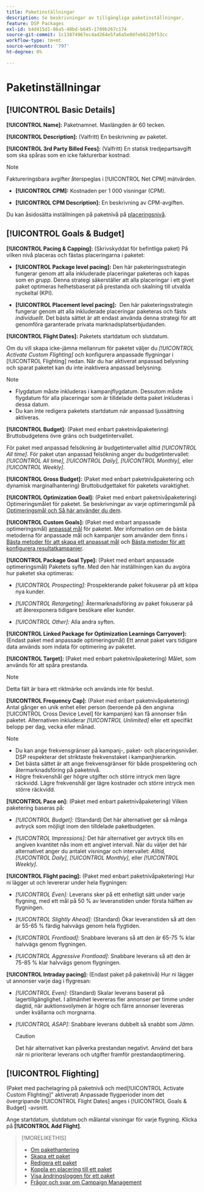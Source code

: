```yaml
---
title: Paketinställningar
description: Se beskrivningar av tillgängliga paketinställningar.
feature: DSP Packages
exl-id: b4d415d1-86a5-40bd-b645-1709b267c174
source-git-commit: 1c13874967ec4ad264e5fa6a5e0dfeb6120f53cc
workflow-type: tm+mt
source-wordcount: '797'
ht-degree: 0%

---
```


# Paketinställningar

## [!UICONTROL Basic Details]

**[!UICONTROL Name]:** Paketnamnet. Maxlängden är 60 tecken.

**[!UICONTROL Description]:** (Valfritt) En beskrivning av paketet.

**[!UICONTROL 3rd Party Billed Fees]:** (Valfritt) En statisk tredjepartsavgift som ska spåras som en icke fakturerbar kostnad:

>[!NOTE]
>
>Faktureringsbara avgifter återspeglas i [!UICONTROL Net CPM] mätvärden.
* **[!UICONTROL CPM]:** Kostnaden per 1 000 visningar (CPM).

* **[!UICONTROL CPM Description]:** En beskrivning av CPM-avgiften.

Du kan åsidosätta inställningen på paketnivå på [placeringsnivå](/help/dsp/campaign-management/placements/placement-settings.md).

## [!UICONTROL Goals & Budget]

**[!UICONTROL Pacing & Capping]:** (Skrivskyddat för befintliga paket) På vilken nivå placeras och fästas placeringarna i paketet:

* **[!UICONTROL Package level pacing]:** Den här paketeringsstrategin fungerar genom att alla inkluderade placeringar paketeras och kapas som en *grupp*. Denna strategi säkerställer att alla placeringar i ett givet paket optimeras helhetsbaserat på prestanda och skalning till utvalda nyckeltal (KPI).

* **[!UICONTROL Placement level pacing]:**  Den här paketeringsstrategin fungerar genom att alla inkluderade placeringar paketeras och fästs *individuellt*. Det bästa sättet är att endast använda denna strategi för att genomföra garanterade privata marknadsplatserbjudanden.

**[!UICONTROL Flight Dates]:** Paketets startdatum och slutdatum.

Om du vill skapa icke-jämna mellanrum för paketet väljer du *[!UICONTROL *Activate Custom Flighting]** och konfigurera anpassade flygningar i [!UICONTROL Flighting] nedan. När du har aktiverat anpassad belysning och sparat paketet kan du inte inaktivera anpassad belysning.

>[!NOTE]
>
>* Flygdatum måste inkluderas i kampanjflygdatum. Dessutom måste flygdatum för alla placeringar som är tilldelade detta paket inkluderas i dessa datum.
> * Du kan inte redigera paketets startdatum när anpassad ljussättning aktiveras.


**[!UICONTROL Budget]:** (Paket med enbart paketnivåpaketering) Bruttobudgetens övre gräns och budgetintervallet.

För paket med anpassad felsökning är budgetintervallet alltid *[!UICONTROL All time]*. För paket utan anpassad felsökning anger du budgetintervallet: *[!UICONTROL All time],* *[!UICONTROL Daily],* *[!UICONTROL Monthly],* eller *[!UICONTROL Weekly]*.

**[!UICONTROL Gross Budget]:** (Paket med enbart paketnivåpaketering och dynamisk marginalhantering) Bruttobudgettaket för paketets varaktighet.

**[!UICONTROL Optimization Goal]:** (Paket med enbart paketnivåpaketering) Optimeringsmålet för paketet. Se beskrivningar av varje optimeringsmål på [Optimeringsmål och Så här använder du dem](/help/dsp/optimization/optimization-goals.md).

**[!UICONTROL Custom Goals]:** (Paket med enbart anpassade optimeringsmål) [anpassat mål](/help/dsp/optimization/custom-goal-about.md) för paketet. Mer information om de bästa metoderna för anpassade mål och kampanjer som använder dem finns i  [Bästa metoder för att skapa ett anpassat mål](/help/dsp/optimization/custom-goal-best-practices.md) och [Bästa metoder för att konfigurera resultatkampanjer](/help/dsp/optimization/campaign-best-practices-performance.md).

**[!UICONTROL Package Goal Type]:** (Paket med enbart anpassade optimeringsmål) Paketets syfte. Med den här inställningen kan du avgöra hur paketet ska optimeras:

* *[!UICONTROL Prospecting]:* Prospekterande paket fokuserar på att köpa nya kunder.

* *[!UICONTROL Retargeting]:* Återmarknadsföring av paket fokuserar på att återexponera tidigare besökare eller kunder.

* *[!UICONTROL Other]:* Alla andra syften.

**[!UICONTROL Linked Package for Optimization Learnings Carryover]:** (Endast paket med anpassade optimeringsmål) Ett annat paket vars tidigare data används som indata för optimering av paketet.

**[!UICONTROL Target]:** (Paket med enbart paketnivåpaketering) Målet, som används för att spåra prestanda.

>[!NOTE]
>
>Detta fält är bara ett riktmärke och används inte för beslut.

**[!UICONTROL Frequency Cap]:** (Paket med enbart paketnivåpaketering) Antal gånger en unik enhet eller person (beroende på den angivna [!UICONTROL Cross Device Level] för kampanjen) kan få annonser från paketet. Alternativen inkluderar *[!UICONTROL Unlimited]* eller ett specifikt belopp per dag, vecka eller månad.

>[!NOTE]
>
>* Du kan ange frekvensgränser på kampanj-, paket- och placeringsnivåer. DSP respekterar det striktaste frekvenstaket i kampanjhierarkin.
>* Det bästa sättet är att ange frekvensgränser för både prospektering och återmarknadsföring på paketnivå.
> * Högre frekvenshål ger högre utgifter och större intryck men lägre räckvidd. Lägre frekvenshål ger lägre kostnader och större intryck men större räckvidd.


**[!UICONTROL Pace on]:** (Paket med enbart paketnivåpaketering) Vilken paketering baseras på:

* *[!UICONTROL Budget]:* (Standard) Det här alternativet ger så många avtryck som möjligt inom den tilldelade paketbudgeten.

* *[!UICONTROL Impressions]:* Det här alternativet ger avtryck tills en angiven kvantitet nås inom ett angivet intervall. När du väljer det här alternativet anger du antalet visningar och intervallet: *Alltid,* *[!UICONTROL Daily],* *[!UICONTROL Monthly],* eller *[!UICONTROL Weekly]*.

**[!UICONTROL Flight pacing]:** (Paket med enbart paketnivåpaketering) Hur ni lägger ut och levererar under hela flygningen:

* *[!UICONTROL Even]:* Leverans sker på ett enhetligt sätt under varje flygning, med ett mål på 50 % av leveranstiden under första hälften av flygningen.

* *[!UICONTROL Slightly Ahead]:* (Standard) Ökar leveranstiden så att den är 55-65 % färdig halvvägs genom hela flygtiden.

* *[!UICONTROL Frontload]:* Snabbare leverans så att den är 65-75 % klar halvvägs genom flygningen.

* *[!UICONTROL Aggressive Frontload]:* Snabbare leverans så att den är 75-85 % klar halvvägs genom flygningen.

**[!UICONTROL Intraday pacing]:** (Endast paket på paketnivå) Hur ni lägger ut annonser varje dag i flygresan:

* *[!UICONTROL Even]:* (Standard) Skalar leverans baserat på lagertillgänglighet. I allmänhet levereras fler annonser per timme under dagtid, när auktionsvolymen är högre och färre annonser levereras under kvällarna och morgnarna.

* *[!UICONTROL ASAP]:* Snabbare leverans dubbelt så snabbt som *Jämn*.

   >[!CAUTION]
   >
   >Det här alternativet kan påverka prestandan negativt. Använd det bara när ni prioriterar leverans och utgifter framför prestandaoptimering.

## [!UICONTROL Flighting]

(Paket med pachelagring på paketnivå och med[!UICONTROL Activate Custom Flighting]&quot; aktiverat) Anpassade flygperioder inom det övergripande [!UICONTROL Flight Dates] anges i [!UICONTROL Goals & Budget] -avsnitt.

Ange startdatum, slutdatum och målantal visningar för varje flygning. Klicka på **[!UICONTROL Add Flight]**.

>[!MORELIKETHIS]
>
>* [Om pakethantering](package-about.md)
>* [Skapa ett paket](package-create.md)
>* [Redigera ett paket](package-edit.md)
>* [Koppla en placering till ett paket](package-attach-placement.md)
>* [Visa ändringsloggen för ett paket](package-change-log.md)
>* [Frågor och svar om Campaign Management](/help/dsp/campaign-management/campaign-management-faq.md)

